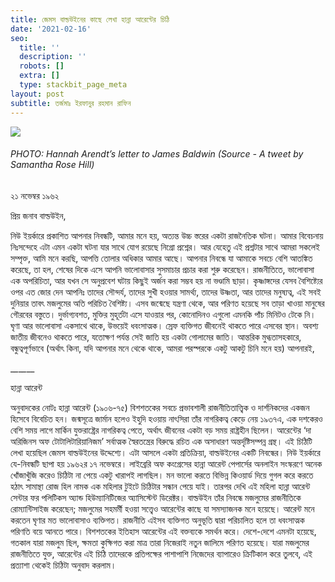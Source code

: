 ```yaml
---
title: জেমস বাল্ডউইনের কাছে লেখা হান্না আরেন্টের চিঠি
date: '2021-02-16'
seo:
  title: ''
  description: ''
  robots: []
  extra: []
  type: stackbit_page_meta
layout: post
subtitle: তর্জমাঃ ইরফানুর রহমান রাফিন
---
```


![](https://pbs.twimg.com/media/C5uSn8vWAAAyu67.jpg:large)

###### PHOTO: Hannah Arendt’s letter to James Baldwin (Source - A tweet by Samantha Rose Hill)&#xA;&#xA;

২১ নভেম্বর ১৯৬২

প্রিয় জনাব বাল্ডউইন,

নিউ ইয়র্কারে প্রকাশিত আপনার নিবন্ধটি, আমার মনে হয়, অত্যন্ত উচ্চ স্তরের একটা রাজনৈতিক ঘটনা। আমার বিবেচনায় নিঃসন্দেহে এটা এমন একটা ঘটনা যার সাথে যোগ রয়েছে নিগ্রো প্রশ্নের। আর যেহেতু এই প্রশ্নটার সাথে আমরা সকলেই সম্পৃক্ত, আমি মনে করছি, আপত্তি তোলার অধিকার আমার আছে।
আপনার নিবন্ধে যা আমাকে সবচে বেশি আতঙ্কিত করেছে, তা হল, শেষের দিকে এসে আপনি ভালোবাসার সুসমাচার প্রচার করা শুরু করেছেন। রাজনীতিতে, ভালোবাসা এক অপরিচিতা, আর যখন সে অনুপ্রবেশ ঘটায় কিছুই অর্জন করা সম্ভব হয় না ভণ্ডামি ছাড়া। কৃষ্ণাঙ্গদের যেসব বৈশিষ্ট্যের ওপর এত জোর দেন আপনিঃ তাদের সৌন্দর্য, তাদের সুখী হওয়ার সামর্থ্য, তাদের উষ্ণতা, আর তাদের মনুষ্যত্ব, এই সবই দুনিয়ার তাবৎ মজলুমের অতি পরিচিত বৈশিষ্ট্য। এসব জন্মেছে যন্ত্রণা থেকে, আর পরিণত হয়েছে সব তাড়া খাওয়া মানুষের গৌরবের বস্তুতে। দুর্ভাগ্যবশত, মুক্তির মুহূর্তটা এসে যাওয়ার পর, কোনোদিনও এগুলো এমনকি পাঁচ মিনিটও টেকে নি। ঘৃণা আর ভালোবাসা একসাথে থাকে, উভয়েই ধবংসাত্মক। স্রেফ ব্যক্তিগত জীবনেই থাকতে পারে এসবের স্থান। অবশ্য জাতীয় জীবনেও থাকতে পারে, যতোক্ষণ পর্যন্ত সেই জাতি হয় একটা গোলামের জাতি।
আন্তরিক মুগ্ধতাসহকারে,
বন্ধুত্বপূর্ণভাবে (অর্থাৎ কিনা, যদি আপনার মনে থেকে থাকে, আমরা পরস্পরকে একটু আকটু চিনি মনে হয়) আপনারই,

\_*\_*\_*\_*\__

হান্না আরেন্ট

অনুবাদকের নোটঃ হান্না আরেন্ট (১৯০৬-৭৫) বিশশতকের সবচে প্রভাবশালী রাজনীতিতাত্ত্বিক ও দার্শনিকদের একজন হিসেবে বিবেচিত হন। জন্মসূত্রে জার্মান হলেও ইহুদি হওয়ায় নাৎসিরা তাঁর নাগরিকত্ব কেড়ে নেয় ১৯৩৭এ, এক দশকেরও বেশি সময় লাগে মার্কিন যুক্তরাষ্ট্রের নাগরিকত্ব পেতে, অর্থাৎ জীবনের একটা বড় সময় রাষ্ট্রহীন ছিলেন। আরেন্টের ‘দা অরিজিনস অফ টোটালিটারিয়ানিজম’ সর্বাত্মক স্বৈরতন্ত্রের বিরুদ্ধে রচিত এক অসাধারণ অন্তর্দৃষ্টিসম্পন্ন গ্রন্থ।
এই চিঠিটি লেখা হয়েছিল জেমস বাল্ডউইনের উদ্দেশ্যে। এটা আসলে একটা প্রতিক্রিয়া, বাল্ডউইনের একটি নিবন্ধের। নিউ ইয়র্কারে যে-নিবন্ধটি ছাপা হয় ১৯৬২র ১৭ নভেম্বরে।
লাইব্রেরি অফ কংগ্রেসের হান্না আরেন্ট পেপার্সের অনলাইন সংস্করণে অনেক খোঁজাখুঁজি করেও চিঠিটা না পেয়ে একটু খারাপই লাগছিল। মন ভালো করতে বিভিন্ন কিওয়ার্ড দিয়ে গুগল করে করতে হঠাৎ সামান্থা রোজ হিল নামক এক মহিলার টুইটে চিঠিটার সন্ধান পেয়ে যাই। তারপর দেখি এই মহিলা হান্না আরেন্ট সেন্টার ফর পলিটিকস অ্যান্ড হিউম্যানিটিজের অ্যাসিস্টেন্ট ডিরেক্টর।
বাল্ডউইন তাঁর নিবন্ধে মজলুমের রাজনীতিকে রোম্যান্টিসাইজ করেছেন; মজলুমের সহমর্মী হওয়া সত্ত্বেও আরেন্টের কাছে যা সমস্যাজনক মনে হয়েছে। আরেন্ট মনে করতেন ঘৃণার মত ভালোবাসাও ব্যক্তিগত। রাজনীতি এইসব ব্যক্তিগত অনুভূতি দ্বারা পরিচালিত হলে তা ধবংসাত্মক পরিণতি বয়ে আনতে পারে।
বিশশতকের ইতিহাস আরেন্টের এই বক্তব্যকে সমর্থন করে। দেশে-দেশে এমনটা হয়েছে, গতকাল যারা মজলুম ছিল, ক্ষমতা কুক্ষিগত করা মাত্র তারা নিজেরাই নতুন জালিমে পরিণত হয়েছে। যারা মজলুমের রাজনীতিতে যুক্ত, আরেন্টের এই চিঠি তাদেরকে প্রতিপক্ষের পাশাপাশি নিজেদের ব্যাপারেও ক্রিটিকাল করে তুলবে, এই প্রত্যাশা থেকেই চিঠিটা অনুবাদ করলাম।
